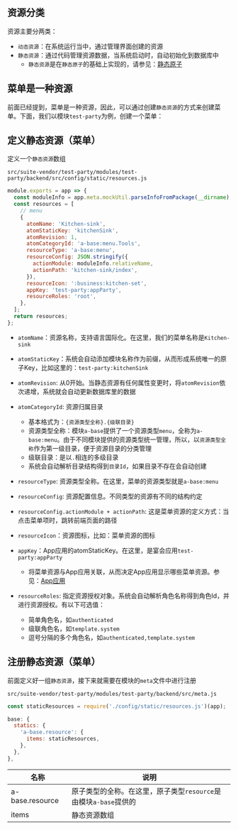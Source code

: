 ## 资源分类

资源主要分两类：

* `动态资源`：在系统运行当中，通过管理界面创建的资源
* `静态资源`：通过代码管理资源数据，当系统启动时，自动初始化到数据库中
  * `静态资源`是在`静态原子`的基础上实现的，请参见：[静态原子](https://cabloy.com/zh-cn/articles/atom-static.html)

## 菜单是一种资源

前面已经提到，菜单是一种资源，因此，可以通过创建`静态资源`的方式来创建菜单。下面，我们以模块`test-party`为例，创建一个菜单：

## 定义静态资源（菜单）

定义一个`静态资源`数组

`src/suite-vendor/test-party/modules/test-party/backend/src/config/static/resources.js`

``` javascript
module.exports = app => {
  const moduleInfo = app.meta.mockUtil.parseInfoFromPackage(__dirname);
  const resources = [
    // menu
    {
      atomName: 'Kitchen-sink',
      atomStaticKey: 'kitchenSink',
      atomRevision: 1,
      atomCategoryId: 'a-base:menu.Tools',
      resourceType: 'a-base:menu',
      resourceConfig: JSON.stringify({
        actionModule: moduleInfo.relativeName,
        actionPath: 'kitchen-sink/index',
      }),
      resourceIcon: ':business:kitchen-set',
      appKey: 'test-party:appParty',
      resourceRoles: 'root',
    },
  ];
  return resources;
};
```

* `atomName`：资源名称，支持语言国际化。在这里，我们的菜单名称是`Kitchen-sink`

* `atomStaticKey`：系统会自动添加模块名称作为前缀，从而形成系统唯一的原子Key，比如这里的：`test-party:kitchenSink`

* `atomRevision`: 从0开始。当静态资源有任何属性变更时，将`atomRevision`依次递增，系统就会自动更新数据库里的数据

* `atomCategoryId`: 资源归属目录

  * 基本格式为：`{资源类型全称}.{级联目录}`
  * 资源类型全称：模块`a-base`提供了一个资源类型`menu`，全称为`a-base:menu`。由于不同模块提供的资源类型统一管理，所以，以`资源类型全称`作为第一级目录，便于资源目录的分类管理
  * 级联目录：是以`.`相连的多级目录
  * 系统会自动解析目录结构得到`目录Id`，如果目录不存在会自动创建

* `resourceType`: 资源类型全称。在这里，菜单的资源类型就是`a-base:menu`

* `resourceConfig`: 资源配置信息。不同类型的资源有不同的结构约定

* `resourceConfig.actionModule + actionPath`: 这是菜单资源的定义方式：当点击菜单项时，跳转前端页面的路径

* `resourceIcon`：资源图标，比如：菜单资源的图标

* `appKey`：App应用的atomStaticKey。在这里，是宴会应用`test-party:appParty`

  * 将菜单资源与App应用关联，从而决定App应用显示哪些菜单资源。参见：[App应用](https://cabloy.com/zh-cn/articles/app-introduce.html)

* `resourceRoles`: 指定资源授权对象。系统会自动解析角色名称得到角色Id，并进行资源授权。有以下可选值：

  * 简单角色名，如`authenticated`
  * 级联角色名，如`template.system`
  * 逗号分隔的多个角色名，如`authenticated,template.system`

## 注册静态资源（菜单）

前面定义好一组`静态资源`，接下来就需要在模块的`meta`文件中进行注册

`src/suite-vendor/test-party/modules/test-party/backend/src/meta.js`

``` javascript
const staticResources = require('./config/static/resources.js')(app);

base: {
  statics: {
    'a-base.resource': {
      items: staticResources,
    },
  },
},
```

| 名称 | 说明 |
|----|----|
| a-base.resource | 原子类型的全称。在这里，原子类型`resource`是由模块`a-base`提供的 |
| items | 静态资源数组 |
